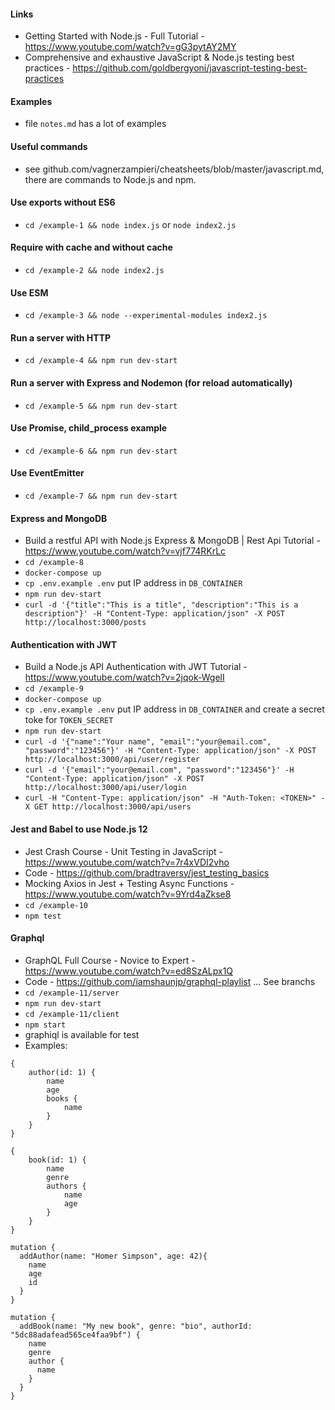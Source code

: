 #### Links
 - Getting Started with Node.js - Full Tutorial - https://www.youtube.com/watch?v=gG3pytAY2MY
 - Comprehensive and exhaustive JavaScript & Node.js testing best practices - https://github.com/goldbergyoni/javascript-testing-best-practices

#### Examples
 - file `notes.md` has a lot of examples

#### Useful commands
 - see github.com/vagnerzampieri/cheatsheets/blob/master/javascript.md, there are commands to Node.js and npm.

#### Use exports without ES6
 - `cd /example-1 && node index.js` or `node index2.js` 

#### Require with cache and without cache
 - `cd /example-2 && node index2.js` 

#### Use ESM 
 - `cd /example-3 && node --experimental-modules index2.js`

#### Run a server with HTTP 
 - `cd /example-4 && npm run dev-start`

#### Run a server with Express and Nodemon (for reload automatically)
 - `cd /example-5 && npm run dev-start`

#### Use Promise, child_process example
 - `cd /example-6 && npm run dev-start`

#### Use EventEmitter
 - `cd /example-7 && npm run dev-start`

#### Express and MongoDB
 - Build a restful API with Node.js Express & MongoDB | Rest Api Tutorial - https://www.youtube.com/watch?v=vjf774RKrLc
 - `cd /example-8`
 - `docker-compose up`
 - `cp .env.example .env` put IP address in `DB_CONTAINER`
 - `npm run dev-start`
 - `curl -d '{"title":"This is a title", "description":"This is a description"}' -H "Content-Type: application/json" -X POST http://localhost:3000/posts`

#### Authentication with JWT
 - Build a Node.js API Authentication with JWT Tutorial - https://www.youtube.com/watch?v=2jqok-WgelI
 - `cd /example-9`
 - `docker-compose up`
 - `cp .env.example .env` put IP address in `DB_CONTAINER` and create a secret toke for `TOKEN_SECRET`
 - `npm run dev-start`
 - `curl -d '{"name":"Your name", "email":"your@email.com", "password":"123456"}' -H "Content-Type: application/json" -X POST http://localhost:3000/api/user/register`
 - `curl -d '{"email":"your@email.com", "password":"123456"}' -H "Content-Type: application/json" -X POST http://localhost:3000/api/user/login`
 - `curl -H "Content-Type: application/json" -H "Auth-Token: <TOKEN>" -X GET http://localhost:3000/api/users`
  
#### Jest and Babel to use Node.js 12
 - Jest Crash Course - Unit Testing in JavaScript - https://www.youtube.com/watch?v=7r4xVDI2vho
 - Code - https://github.com/bradtraversy/jest_testing_basics
 - Mocking Axios in Jest + Testing Async Functions - https://www.youtube.com/watch?v=9Yrd4aZkse8
 - `cd /example-10`
 - `npm test`
  
#### Graphql
 - GraphQL Full Course - Novice to Expert - https://www.youtube.com/watch?v=ed8SzALpx1Q
 - Code - https://github.com/iamshaunjp/graphql-playlist ... See branchs
 - `cd /example-11/server`
 - `npm run dev-start`
 - `cd /example-11/client`
 - `npm start`
 - graphiql is available for test
 - Examples:
```
{
    author(id: 1) {
        name
        age
        books {
            name
        }
    }
}

{
    book(id: 1) {
        name
        genre
        authors {
            name
            age
        }
    }
}

mutation {
  addAuthor(name: "Homer Simpson", age: 42){
    name
    age
    id
  }
}

mutation {
  addBook(name: "My new book", genre: "bio", authorId: "5dc88adafead565ce4faa9bf") {
    name
    genre
    author {
      name
    }
  }
}
```